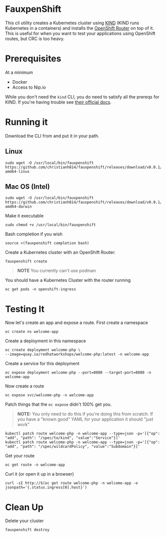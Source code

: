 # FauxpenShift

This cli utility creates a Kubernetes cluster using [KIND](kind.sigs.k8s.io) (KIND runs Kubernetes in a containers) and installs the [OpenShift Router](https://github.com/openshift/router) on top of it. This is useful for when you want to test your applications using OpenShift routes, but CRC is too heavy.

# Prerequisites

At a minimum

* Docker
* Access to Nip.io

While you don't need the `kind` CLI, you do need to satisfy all the prereqs for KIND. If you're having trouble see [their official docs](https://kind.sigs.k8s.io/).

# Running it

Download the CLI from and put it in your path.

## Linux

```shell
sudo wget -O /usr/local/bin/fauxpenshift https://github.com/christianh814/fauxpenshift/releases/download/v0.0.1/fauxpenshift-amd64-linux
```

## Mac OS (Intel)

```shell
sudo wget -O /usr/local/bin/fauxpenshift https://github.com/christianh814/fauxpenshift/releases/download/v0.0.1/fauxpenshift-amd64-darwin
```

Make it executable 

```shell
sudo chmod +x /usr/local/bin/fauxpenshift
```

Bash completion if you wish

```shell
source <(fauxpenshift completion bash)
```

Create a Kubernetes cluster with an OpenShift Router:

```shell
fauxpenshift create
```

> **NOTE** You currently can't use podman

You should have a Kubernetes Cluster with the router running

```shell
oc get pods -n openshift-ingress 
```

# Testing It

Now let's create an app and expose a route. First create a namespace

```shell
oc create ns welcome-app
```

Create a deployment in this namespace

```shell
oc create deployment welcome-php \
--image=quay.io/redhatworkshops/welcome-php:latest -n welcome-app
```

Create a service for this deployment

```shell
oc expose deployment welcome-php --port=8080 --target-port=8080 -n welcome-app
```

Now create a route

```shell
oc expose svc/welcome-php -n welcome-app
```

Patch things that the `oc expose` didn't 100% get you.

> **NOTE:** You only need to do this if you're doing this from scratch. If you have a "known good" YAML for your application it should "just work"
```shell
kubectl patch route welcome-php -n welcome-app --type=json -p='[{"op": "add", "path": "/spec/to/kind", "value":"Service"}]'
kubectl patch route welcome-php -n welcome-app --type=json -p='[{"op": "add", "path": "/spec/wildcardPolicy", "value":"Subdomain"}]'
```

Get your route

```shell
oc get route -n welcome-app
```

Curl it (or open it up in a browser)

```shell
curl -sI http://$(oc get route welcome-php -n welcome-app -o jsonpath='{.status.ingress[0].host}')
```

# Clean Up

Delete your cluster

```shell
fauxpenshift destroy
```
